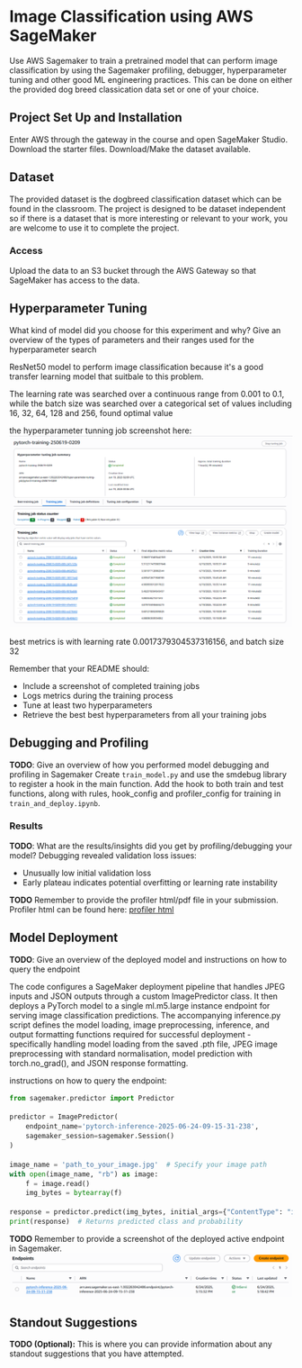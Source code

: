 # Image Classification using AWS SageMaker

Use AWS Sagemaker to train a pretrained model that can perform image classification by using the Sagemaker profiling, debugger, hyperparameter tuning and other good ML engineering practices. This can be done on either the provided dog breed classication data set or one of your choice.

## Project Set Up and Installation
Enter AWS through the gateway in the course and open SageMaker Studio. 
Download the starter files.
Download/Make the dataset available. 

## Dataset
The provided dataset is the dogbreed classification dataset which can be found in the classroom.
The project is designed to be dataset independent so if there is a dataset that is more interesting or relevant to your work, you are welcome to use it to complete the project.

### Access
Upload the data to an S3 bucket through the AWS Gateway so that SageMaker has access to the data. 

## Hyperparameter Tuning
What kind of model did you choose for this experiment and why? Give an overview of the types of parameters and their ranges used for the hyperparameter search

ResNet50 model to perform image classification because it's a good transfer learning model that suitbale to this problem.    

The learning rate was searched over a continuous range from 0.001 to 0.1,  while the batch size was searched over a categorical set of values including 16, 32, 64, 128 and 256, found optimal value

the hyperparameter tunning job screenshot here:
![](hyperparameter_tuning_job.png)

best metrics is 
with learning rate 0.0017379304537316156,
and batch size 32


Remember that your README should:
- Include a screenshot of completed training jobs
- Logs metrics during the training process
- Tune at least two hyperparameters
- Retrieve the best best hyperparameters from all your training jobs

## Debugging and Profiling
**TODO**: Give an overview of how you performed model debugging and profiling in Sagemaker
Create `train_model.py` and use the smdebug library to register a hook in the main function. Add the hook to both train and test functions, along with rules, hook_config and profiler_config for training in `train_and_deploy.ipynb`.

### Results
**TODO**: What are the results/insights did you get by profiling/debugging your model?
Debugging revealed validation loss issues:
- Unusually low initial validation loss 
- Early plateau indicates potential overfitting or learning rate instability

**TODO** Remember to provide the profiler html/pdf file in your submission.
Profiler html can be found here: [profiler html](./ProfilerReport/profiler-output/profiler-report.html)

## Model Deployment
**TODO**: Give an overview of the deployed model and instructions on how to query the endpoint 

The code configures a SageMaker deployment pipeline that handles JPEG inputs and JSON outputs through a custom ImagePredictor class. It then deploys a PyTorch model to a single ml.m5.large instance endpoint for serving image classification predictions. The accompanying inference.py script defines the model loading, image preprocessing, inference, and output formatting functions required for successful deployment - specifically handling model loading from the saved .pth file, JPEG image preprocessing with standard normalisation, model prediction with torch.no_grad(), and JSON response formatting.

instructions on how to query the endpoint:

```python
from sagemaker.predictor import Predictor

predictor = ImagePredictor(
    endpoint_name='pytorch-inference-2025-06-24-09-15-31-238',
    sagemaker_session=sagemaker.Session()
)

image_name = 'path_to_your_image.jpg'  # Specify your image path
with open(image_name, "rb") as image:
    f = image.read()
    img_bytes = bytearray(f)

response = predictor.predict(img_bytes, initial_args={"ContentType": "image/jpeg"})
print(response)  # Returns predicted class and probability
```

**TODO** Remember to provide a screenshot of the deployed active endpoint in Sagemaker.
![](endpoint.png)

## Standout Suggestions
**TODO (Optional):** This is where you can provide information about any standout suggestions that you have attempted.
